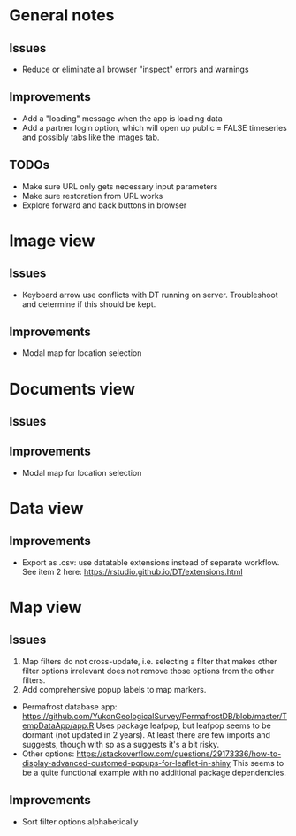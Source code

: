 # General notes
## Issues
- Reduce or eliminate all browser "inspect" errors and warnings
## Improvements
- Add a "loading" message when the app is loading data
- Add a partner login option, which will open up public = FALSE timeseries and possibly tabs like the images tab.
## TODOs
- Make sure URL only gets necessary input parameters
- Make sure restoration from URL works
- Explore forward and back buttons in browser

# Image view
## Issues
- Keyboard arrow use conflicts with DT running on server. Troubleshoot and determine if this should be kept.

## Improvements
- Modal map for location selection

# Documents view
## Issues

## Improvements
- Modal map for location selection

# Data view
## Improvements
- Export as .csv: use datatable extensions instead of separate workflow. See item 2 here: <https://rstudio.github.io/DT/extensions.html>


# Map view
## Issues
1. Map filters do not cross-update, i.e. selecting a filter that makes other filter options irrelevant does not remove those options from the other filters.
2. Add comprehensive popup labels to map markers. 
-   Permafrost database app: <https://github.com/YukonGeologicalSurvey/PermafrostDB/blob/master/TempDataApp/app.R> Uses package leafpop, but leafpop seems to be dormant (not updated in 2 years). At least there are few imports and suggests, though with sp as a suggests it's a bit risky.
-   Other options: <https://stackoverflow.com/questions/29173336/how-to-display-advanced-customed-popups-for-leaflet-in-shiny> This seems to be a quite functional example with no additional package dependencies.
## Improvements
- Sort filter options alphabetically
